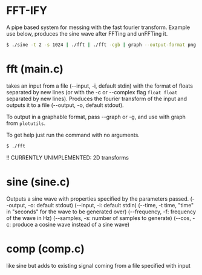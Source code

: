 # FFT-IFY
A pipe based system for messing with the fast fourier transform. Example use below, produces the sine wave after FFTing and unFFTing it.

``` bash
$ ./sine -t 2 -s 1024 | ./fft | ./fft -cgb | graph --output-format png -x 0 2000 -y -5 5 > out.png && feh out.png
```

# fft (main.c)
takes an input from a file (--input, -i, default stdin) with the format of floats separated by new lines (or with the -c or --complex flag `float float` separated by new lines). Produces the fourier transform of the input and outputs it to a file (--output, -o, default stdout).

To output in a graphable format, pass --graph or -g, and use with graph from `plotutils`.

To get help just run the command with no arguments.

```bash
$ ./fft
```

!! CURRENTLY UNIMPLEMENTED: 2D transforms

# sine (sine.c)
Outputs a sine wave with properties specified by the parameters passed. 
(--output, -o: default stdout)
(--input, -i: default stdin)
(--time, -t time, "time" in "seconds" for the wave to be generated over)
(--frequency, -f: frequency of the wave in Hz)
(--samples, -s: number of samples to generate)
(--cos, -c: produce a cosine wave instead of a sine wave)

# comp (comp.c)
like sine but adds to existing signal coming from a file specified with input
